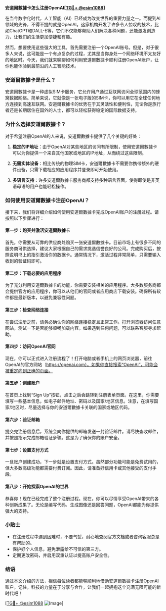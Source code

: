 **安道爾數據卡怎么注册OpenAI[[TG💪+ @esim1088](https://t.me/s/esim1088)]**

在当今数字化时代，人工智能（AI）已经成为改变世界的重要力量之一。而提到AI领域的先锋，不得不提的就是OpenAI。这家机构开发了许多令人惊叹的技术，比如ChatGPT和DALL-E等，它们不仅能够帮助人们解决各种问题，还能激发创造力，让我们的生活更加便捷和有趣。

然而，想要使用这些强大的工具，首先需要注册一个OpenAI账号。但是，对于很多人来说，这可能是一个有点复杂的过程，尤其是当你身处一个网络环境不太友好的地区时。今天，我们就来聊聊如何利用安道爾數據卡顺利注册OpenAI账户，让你也能体验到最前沿的人工智能技术。

### 安道爾數據卡是什么？

安道爾數據卡是一种虚拟SIM卡服务，它允许用户通过互联网访问全球范围内的蜂窝数据网络。简单来说，它就像是一张电子版的SIM卡，你可以用它在全球任何地方连接到高速互联网。安道爾數據卡的优势在于其灵活性和便利性，无论你是旅行者还是长期居住在国外的人士，都可以轻松获得稳定的国际数据支持。

### 为什么选择安道爾數據卡？

对于希望注册OpenAI的人来说，安道爾數據卡提供了几个关键的好处：

1. **稳定的IP地址**：由于OpenAI对某些地区的访问有所限制，使用安道爾數據卡可以为你提供一个来自其他国家或地区的IP地址，从而绕过这些限制。
   
2. **无需实体设备**：相比传统的物理SIM卡，安道爾數據卡不需要你携带额外的硬件设备，只需下载相应的应用程序并登录即可开始使用。

3. **多语言支持**：许多安道爾數據卡服务商都支持多种语言界面，使得即使是非英语母语的用户也能轻松操作。

### 如何使用安道爾數據卡注册OpenAI？

接下来，我们将详细介绍如何使用安道爾數據卡完成OpenAI账户的注册过程。请按照以下步骤进行：

#### 第一步：购买并激活安道爾數據卡

首先，你需要从可靠的供应商处购买一张安道爾數據卡。目前市场上有很多不同的服务商可供选择，建议大家根据自己的需求挑选信誉良好的公司。完成购买后，按照说明书上的指引激活你的数据卡。通常情况下，激活过程非常简单，只需要输入收到的验证码即可。

#### 第二步：下载必要的应用程序

为了充分利用安道爾數據卡的功能，你需要安装相关的应用程序。大多数服务商都会提供官方的应用程序，你可以从他们的官网或者应用商店下载安装。确保所有软件都是最新版本，以避免兼容性问题。

#### 第三步：检查网络连接

在尝试注册之前，请务必确认你的网络连接稳定且正常工作。打开浏览器访问任意网站，测试一下是否能够顺畅加载内容。如果遇到任何问题，可以联系客服寻求帮助。

#### 第四步：访问OpenAI官网

现在，你可以正式进入注册流程了！打开电脑或者手机上的网页浏览器，前往OpenAI的官方网站（https://openai.com）。如果你直接搜索“OpenAI”，可能会被重定向到正确的页面。

#### 第五步：创建账户

在首页上找到“Sign Up”按钮，点击之后会跳转到注册表单页面。在这里，你需要填写一些基本信息，如电子邮件地址、密码以及国家/地区信息。注意，在填写国家/地区时，尽量选择与你的安道爾數據卡关联的国家或地区代码。

#### 第六步：验证邮箱

提交完注册信息后，系统会向你提供的邮箱发送一封验证邮件。请尽快查收邮件，并按照指示完成邮箱验证步骤。这是为了确保你的账户安全。

#### 第七步：设置支付方式

一旦账户创建成功，下一步就是设置支付方式。虽然部分功能可能是免费试用的，但大多数高级功能都需要付费订阅。因此，请准备好信用卡或其他接受的支付手段。

#### 第八步：开始探索OpenAI的世界

恭喜你！现在已经完成了整个注册过程。现在，你可以尽情享受OpenAI带来的各种创新成果了。无论是编写代码、生成图像还是回答问题，OpenAI都能为你提供强大的支持。

### 小贴士

- 在注册过程中遇到困难时，不要气馁，耐心地查阅官方文档或者咨询客服总是有帮助的。
- 保护好个人信息，避免泄露给不可信的第三方。
- 定期更改密码，并启用双重认证以提高账户安全性。

### 结语

通过本文介绍的方法，相信每位读者都能够顺利地借助安道爾數據卡注册OpenAI账户。记住，科技的力量在于分享与合作，让我们一起拥抱这个充满无限可能的新时代吧！

[[TG💪+ @esim1088](https://t.me/s/esim1088) ![Image](https://i.postimg.cc/4NQfJmqS/Snipaste-2025-05-13-00-14-12.png)]